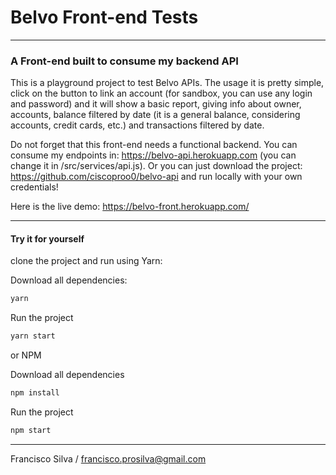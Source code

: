 # Belvo Front-end Tests

---
### A Front-end built to consume my backend API

This is a playground project to test Belvo APIs. The usage it is pretty simple, click on the button to link an account (for sandbox, you can use any login and password) and it will show a basic report, giving info about owner, accounts, balance filtered by date (it is a general balance, considering accounts, credit cards, etc.) and transactions filtered by date.

Do not forget that this front-end needs a functional backend. You can consume my endpoints in: https://belvo-api.herokuapp.com (you can change it in /src/services/api.js). Or you can just download the project: https://github.com/ciscoproo0/belvo-api and run locally with your own credentials!

Here is the live demo: https://belvo-front.herokuapp.com/

---

#### Try it for yourself


clone the project and run using Yarn:

Download all dependencies:

```bash
yarn
```
Run the project
```bash
yarn start
```
or NPM

Download all dependencies
```bash
npm install
```
Run the project
```bash
npm start
```

---

Francisco Silva / francisco.prosilva@gmail.com
